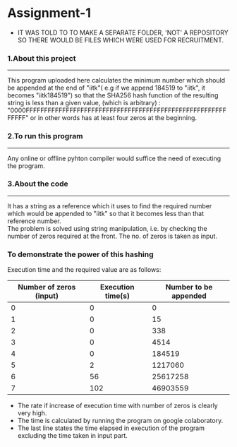 # Assignment-1
* IT WAS TOLD TO TO MAKE A SEPARATE FOLDER, 'NOT' A REPOSITORY SO THERE WOULD BE FILES WHICH WERE USED FOR RECRUITMENT.
### 1.About this project
-----------------------------------
This program uploaded here calculates the minimum number which should be appended at the end of "iitk"( e.g if we append 184519 to "iitk", it becomes "iitk184519")
so that the SHA256 hash function of the resulting string is less than a given value, (which is arbitrary) : "0000FFFFFFFFFFFFFFFFFFFFFFFFFFFFFFFFFFFFFFFFFFFFFFFFFFFFFFFFFFFF"
or in other words has at least four zeros at the beginning.

### 2.To run this program
------------
Any online or offline pyhton compiler would suffice the need of executing the program.

### 3.About the code
-----------------
It has a string as a reference which it uses to find the required number which would be appended to "iitk" so that it becomes less than that reference number.<br />
The problem is solved using string manipulation, i.e. by checking the number of zeros required at the front. The no. of zeros is taken as input.
### To demonstrate the power of this hashing
Execution time and the required value are as follows:

|Number of zeros (input) |Execution time(s) |Number to be appended  |
|---|---|---|
|0 |0 |0 |
|1 |0 |15 |
|2 |0 |338 |
|3 |0 |4514 |
|4 |0 |184519 |
|5 |2 |1217060 |
|6 |56 |25617258 |
|7 |102 |46903559 |

* The rate if increase of execution time with number of zeros is clearly very high.
* The time is calculated by running the program on google colaboratory.
* The last line states the time elapsed in execution of the program excluding the time taken in input part.
